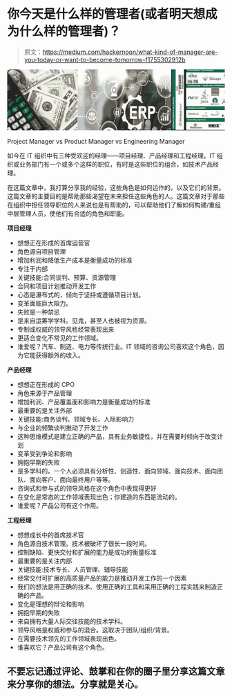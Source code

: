 # 你今天是什么样的管理者(或者明天想成为什么样的管理者)？

> 原文：<https://medium.com/hackernoon/what-kind-of-manager-are-you-today-or-want-to-become-tomorrow-f1755302912b>

![](img/d5ab46e19e06cae937bdb3daf25c43e3.png)

Project Manager vs Product Manager vs Engineering Manager

如今在 IT 组织中有三种受欢迎的经理——项目经理、产品经理和工程经理。IT 组织或业务部门有一个或多个这样的职位，有时是这些职位的组合，如技术产品经理。

在这篇文章中，我打算分享我的经验，这些角色是如何运作的，以及它们的背景。这篇文章的主要目的是帮助那些渴望在未来担任这些角色的人。这篇文章对于那些在组织中担任领导职位的人来说也是有帮助的，可以帮助他们了解如何构建/重组中层管理人员，使他们有合适的角色和职能。

**项目经理**

*   想想正在形成的首席运营官
*   角色源自项目管理
*   增加利润和降低生产成本是衡量成功的标准
*   专注于内部
*   关键技能:合同谈判、预算、资源管理
*   合同和项目计划推动开发工作
*   心态是瀑布式的，倾向于坚持或遵循项目计划。
*   变革面临巨大阻力。
*   失败是一种禁忌
*   是来自运筹学学科。见鬼，甚至人也被视为资源。
*   专制或权威的领导风格经常表现出来
*   更适合变化不常见的工作领域。
*   谁爱呢？汽车、制造、电力等传统行业。IT 领域的咨询公司喜欢这个角色，因为它能获得额外的收入。

**产品经理**

*   想想正在形成的 CPO
*   角色来源于产品管理
*   增加利润、产品覆盖面和影响力是衡量成功的标准
*   最重要的是关注外部
*   关键技能:商务谈判、领域专长、人际影响力
*   与企业的频繁谈判推动了开发工作
*   这种思维模式是建立正确的产品，具有业务敏捷性，并在需要时倾向于改变计划
*   变革受到争论和影响
*   拥抱早期的失败
*   是多学科的。一个人必须具有分析性、创造性、面向领域、面向技术、面向团队、面向客户、面向最终用户等等。
*   咨询式和参与式的领导风格在这个角色中表现得更好
*   在变化是常态的工作领域表现出色；你建造的东西是流动的。
*   谁爱呢？产品公司有这个作用。

**工程经理**

*   想想成长中的首席技术官
*   角色源自技术管理。技术被破坏了很长一段时间。
*   控制缺陷、更快交付和扩展的能力是成功的衡量标准
*   最重要的是关注内部
*   关键技能:技术专长、人员管理、辅导技能
*   经常交付可扩展的高质量产品的能力是推动开发工作的一个因素
*   我们的想法是用正确的技术、使用正确的工具和采用正确的工程实践来制造正确的产品。
*   变化是理想的辩论和影响
*   拥抱早期的失败
*   来自拥有大量人际交往技能的技术学科。
*   领导风格是权威和参与的混合。这取决于团队/组织/背景。
*   在需要技术领先的工作领域表现出色。
*   谁喜欢它？产品公司有这个角色。

## 不要忘记通过评论、鼓掌和在你的圈子里分享这篇文章来分享你的想法。分享就是关心。